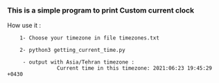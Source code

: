 ### This is a simple program to print Custom current clock

   How use it  :

    	1- Choose your timezone in file timezones.txt

    	2- python3 getting_current_time.py

		 - output with Asia/Tehran timezone :
		 			Current time in this timezone: 2021:06:23 19:45:29 +0430

